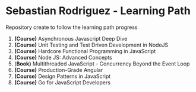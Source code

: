 # Sebastian Rodriguez - Learning Path

Repository create to follow the learning path progress

1. **(Course)** Asynchronous Javascript Deep Dive
2. **(Course)** Unit Testing and Test Driven Development in NodeJS
3. **(Course)** Hardcore Functional Programming in JavaScript
4. **(Course)** Node JS: Advanced Concepts
5. (**Book)** Multithreaded JavaScript - Concurrency Beyond the Event Loop
6. **(Course)** Production-Grade Angular
7. **(Course)** Design Patterns in JavaScript
8. **(Course)** Go for JavaScript Developers